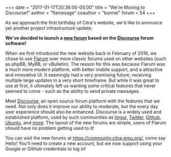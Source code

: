 +++
date = "2017-01-17T20:36:00-05:00"
title = "We're Moving to Discourse!"
author = "flamesage"
coauthor = "bunnei"
forum = 54
+++

As we approach the first birthday of Citra's website, we'd like to announce yet another project infrastructure update:

**We've decided to launch a [new forum](http://community.citra-emu.org/) based on the 
 [Discourse](https://www.discourse.org/) forum software!**

When we first introduced the new website back in February of 2016, we chose to use [Flarum](http://flarum.org/) over 
 more classic forums used on other websites (such as phpBB, MyBB, or vBulletin). The reason for this was because Flarum 
 was a much more modern platform, with better mobile support, and a attractive and innovative UI. It seemingly had a 
 very promising future, receiving multiple large updates in a very short timeframe. But while it was great to use at 
 first, it ultimately left us wanting some critical features that never seemed to come - such as the ability to send 
 private messages.

Meet [Discourse](https://www.discourse.org/), an open source forum platform with the features that we need. Not only 
 does it improve our ability to moderate, but the every day user experience should also be enhanced. Discourse is a 
 widely used and established platform, used by such communities as [Imgur](https://community.imgur.com/), 
 [Twitter](https://twittercommunity.com/), [Github](https://discuss.atom.io/), [Ubuntu](http://discourse.ubuntu.com/), 
 and [more](https://www.discourse.org/faq/customers/). The layout of the new forums are simple, users of Flarum should 
 have no problem getting used to it!

You can visit the new forums at https://community.citra-emu.org/, come say Hello! You'll need to create a new account, 
 but we now support using your Google or GitHub credentials to log in!
